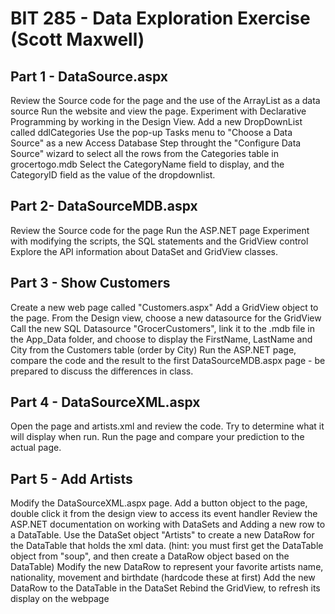 # BIT 285 - Data Exploration Exercise (Scott Maxwell)
## Part 1 -  DataSource.aspx
Review the Source code for the page and the use of the ArrayList as a data source
Run the website and view the page.
Experiment with Declarative Programming by working in the Design View. Add a new DropDownList called ddlCategories
Use the pop-up Tasks menu to "Choose a Data Source" as a new Access Database
Step throught the "Configure Data Source" wizard to select all the rows from the Categories table in grocertogo.mdb
Select the CategoryName field to display, and the CategoryID field as the value of the dropdownlist.
## Part 2- DataSourceMDB.aspx
Review the Source code for the page 
Run the ASP.NET page
Experiment with modifying the scripts, the SQL statements and the GridView control
Explore the API information about DataSet and GridView classes.
## Part 3 - Show Customers
Create a new web page called "Customers.aspx"
Add a GridView object to the page. From the Design view, choose a new datasource for the GridView
Call the new SQL Datasource "GrocerCustomers", link it to the .mdb file in the App_Data folder, and choose to display the FirstName, LastName and City from the Customers table (order by City)
Run the ASP.NET page, compare the code and the result to the first DataSourceMDB.aspx page - be prepared to discuss the differences in class.
## Part 4 - DataSourceXML.aspx
Open the page and artists.xml and review the code. Try to determine what it will display when run.
Run the page and compare your prediction to the actual page.
## Part 5 - Add Artists
Modify the DataSourceXML.aspx page.
Add a button object to the page, double click it from the design view to access its event handler
Review the ASP.NET documentation on working with DataSets and Adding a new row to a DataTable. Use the DataSet object "Artists" to create a new DataRow for the DataTable that holds the xml data. (hint: you must first get the DataTable object  from "soup", and then create a DataRow object based on the DataTable)
Modify the new DataRow to represent your favorite artists name, nationality, movement and birthdate (hardcode these at first)
Add the new DataRow to the DataTable in the DataSet
Rebind the GridView, to refresh its display on the webpage